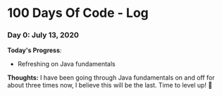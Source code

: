 # 100 Days Of Code - Log

### Day 0: July 13, 2020

**Today's Progress**: 
* Refreshing on Java fundamentals

**Thoughts:** I have been going through Java fundamentals on and off for about three times now, I believe this will be the last. Time to level up! :muscle:


